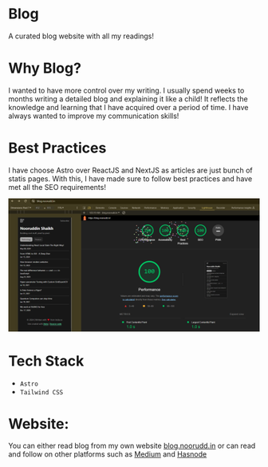 # Blog

A curated blog website with all my readings!

# Why Blog?

I wanted to have more control over my writing. I usually spend weeks to months writing a detailed blog and explaining it like a child! It reflects the knowledge and learning that I have acquired over a period of time. I have always wanted to improve my communication skills!

# Best Practices

I have choose Astro over ReactJS and NextJS as articles are just bunch of statis pages. With this, I have made sure to follow best practices and have met all the SEO requirements!

![Blog Screenshot](https://github.com/noorudd-in/blog/blob/main/src/images/Blog-Screenschot.png?raw=true)

# Tech Stack

- `Astro`
- `Tailwind CSS`

# Website:

You can either read blog from my own website [blog.noorudd.in](https://blog.noorudd.in) or can read and follow on other platforms such as [Medium](https://noorudd-in.medium.com) and [Hasnode](https://hasnode.noorudd.in)
